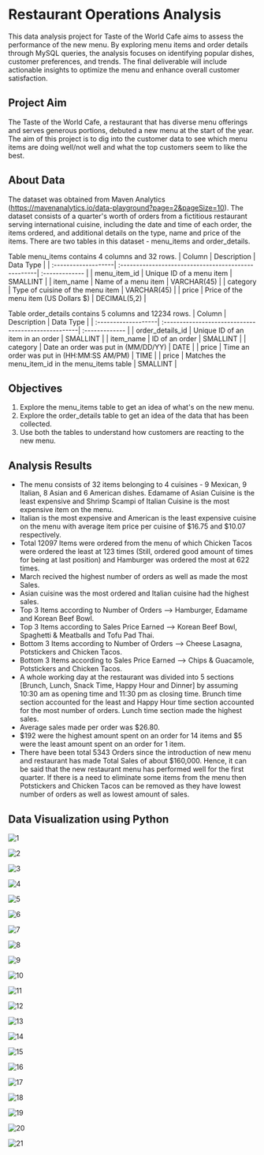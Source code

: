 # Restaurant Operations Analysis

This data analysis project for Taste of the World Cafe aims to assess the performance of the new menu. By exploring menu items and order details through MySQL queries, the analysis focuses on identifying popular dishes, customer preferences, and trends. The final deliverable will include actionable insights to optimize the menu and enhance overall customer satisfaction.

## Project Aim

The Taste of the World Cafe, a restaurant that has diverse menu offerings and serves generous portions, debuted a new menu at the start of the year. The aim of this project is to dig into the customer data to see which menu items are doing well/not well and what the top customers seem to like the best.

## About Data

The dataset was obtained from Maven Analytics (https://mavenanalytics.io/data-playground?page=2&pageSize=10). The dataset consists of a quarter's worth of orders from a fictitious restaurant serving international cuisine, including the date and time of each order, the items ordered, and additional details on the type, name and price of the items. There are two tables in this dataset - menu_items and order_details. 

Table menu_items contains 4 columns and 32 rows.
| Column              | Description                                         | Data Type      |
| :-------------------| :---------------------------------------------------| :------------- |
| menu_item_id        | Unique ID of a menu item                            | SMALLINT       |
| item_name           | Name of a menu item                                 | VARCHAR(45)    |
| category            | Type of cuisine of the menu item                    | VARCHAR(45)    |
| price               | Price of the menu item (US Dollars $)               | DECIMAL(5,2)   |

Table order_details contains 5 columns and 12234 rows.
| Column              | Description                                         | Data Type      |
| :-------------------| :---------------------------------------------------| :------------- |
| order_details_id    | Unique ID of an item in an order                    | SMALLINT       |
| item_name           | ID of an order                                      | SMALLINT       |
| category            | Date an order was put in (MM/DD/YY)                 | DATE           |
| price               | Time an order was put in (HH:MM:SS AM/PM)           | TIME           |
| price               | Matches the menu_item_id in the menu_items table    | SMALLINT       |

## Objectives

1. Explore the menu_items table to get an idea of what's on the new menu.
2. Explore the order_details table to get an idea of the data that has been collected.
3. Use both the tables to understand how customers are reacting to the new menu.

## Analysis Results

- The menu consists of 32 items belonging to 4 cuisines - 9 Mexican, 9 Italian, 8 Asian and 6 American dishes. Edamame of Asian Cuisine is the least expensive and Shrimp Scampi of Italian Cuisine is the most expensive item on the menu.
- Italian is the most expensive and American is the least expensive cuisine on the menu with average item price per cuisine of $16.75 and $10.07 respectively.
- Total 12097 Items were ordered from the menu of which Chicken Tacos were ordered the least at 123 times (Still, ordered good amount of times for being at last position) and Hamburger was ordered the most at 622 times.
- March recived the highest number of orders as well as made the most Sales.
- Asian cuisine was the most ordered and Italian cuisine had the highest sales.
- Top 3 Items according to Number of Orders --> Hamburger, Edamame and Korean Beef Bowl.
- Top 3 Items according to Sales Price Earned --> Korean Beef Bowl, Spaghetti & Meatballs and Tofu Pad Thai.
- Bottom 3 Items according to Number of Orders --> Cheese Lasagna, Potstickers and Chicken Tacos.
- Bottom 3 Items according to Sales Price Earned --> Chips & Guacamole, Potstickers and Chicken Tacos.
- A whole working day at the restaurant was divided into 5 sections [Brunch, Lunch, Snack Time, Happy Hour and Dinner] by assuming 10:30 am as opening time and 11:30 pm as closing time. Brunch time section accounted for the least and Happy Hour time section accounted for the most number of orders. Lunch time section made the highest sales.
- Average sales made per order was $26.80.
- $192 were the highest amount spent on an order for 14 items and $5 were the least amount spent on an order for 1 item.
- There have been total 5343 Orders since the introduction of new menu and restaurant has made Total Sales of about $160,000. Hence, it can be said that the new restaurant menu has performed well for the first quarter. If there is a need to eliminate some items from the menu then Potstickers and Chicken Tacos can be removed as they have lowest number of orders as well as lowest amount of sales.

## Data Visualization using Python

![1](https://github.com/user-attachments/assets/d43be6be-94fe-4161-a014-76a477acf358)

![2](https://github.com/user-attachments/assets/d2fd1134-0e81-4c44-9bef-485416c1abad)

![3](https://github.com/user-attachments/assets/8f882d4f-e29a-4b88-8d20-7b75f6f3ca97)

![4](https://github.com/user-attachments/assets/d4be4d3e-f9b7-42b7-b5bb-e77e7f293de2)

![5](https://github.com/user-attachments/assets/e8661aa6-dc72-471a-9255-f44d25b15954)

![6](https://github.com/user-attachments/assets/fa11d25a-bac4-45ee-8c6e-0f569fcab805)

![7](https://github.com/user-attachments/assets/d69d2b0b-40a2-4e5d-b9e4-c4d75ec4ae94)

![8](https://github.com/user-attachments/assets/1901c5a0-0d3a-42ba-bfda-bcc863139375)

![9](https://github.com/user-attachments/assets/ac3e5c6e-ff31-4036-8638-7372e05c7de3)

![10](https://github.com/user-attachments/assets/c66e5e15-dc63-4f9a-838d-02449152a4c4)

![11](https://github.com/user-attachments/assets/942e88d1-f1d8-4642-8a3e-f71c72383acd)

![12](https://github.com/user-attachments/assets/02388c7b-7bbc-4bf3-a472-decae75f7f55)

![13](https://github.com/user-attachments/assets/22389403-9cea-4329-ba4f-d92071b76101)

![14](https://github.com/user-attachments/assets/20744b9b-cc69-49fb-8755-f2a665acce01)

![15](https://github.com/user-attachments/assets/278a4452-9f91-454f-993f-d6618d448cc6)

![16](https://github.com/user-attachments/assets/543dff05-f398-4b72-8f4e-5c21d149fbe2)

![17](https://github.com/user-attachments/assets/e8889256-8eba-426c-baac-6ad832371b24)

![18](https://github.com/user-attachments/assets/781276da-7331-4b9d-ba88-d71ab8cfd77b)

![19](https://github.com/user-attachments/assets/7ffef7bf-4617-49ba-bffe-053d9f7e05c0)

![20](https://github.com/user-attachments/assets/6445489d-adb0-4fae-9abf-96aeae4899c3)

![21](https://github.com/user-attachments/assets/7e117881-9d45-43e6-97b0-36b359e33f50)
